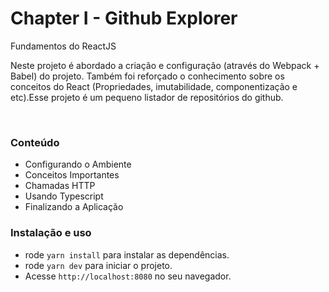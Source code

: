 # Chapter I - Github Explorer

Fundamentos do ReactJS
</h1>

Neste projeto é abordado a criação e configuração (através do Webpack + Babel) do projeto. Também foi reforçado o conhecimento sobre os conceitos do React (Propriedades, imutabilidade, componentização e etc).Esse projeto é um pequeno listador de repositórios do github.

<br>

### Conteúdo

- Configurando o Ambiente
- Conceitos Importantes
- Chamadas HTTP
- Usando Typescript
- Finalizando a Aplicação

### Instalação e uso

- rode `yarn install` para instalar as dependências.
- rode `yarn dev` para iniciar o projeto.
- Acesse `http://localhost:8080` no seu navegador.
